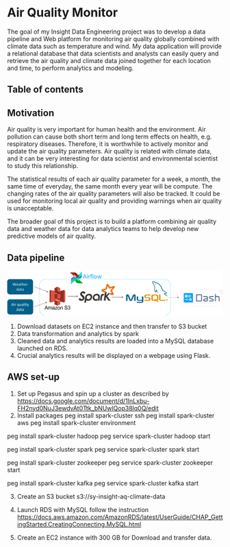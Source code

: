# Air Quality Monitor
The goal of my Insight Data Engineering project was to develop a data pipeline and Web platform for monitoring air quality globally combined with climate data such as temperature and wind. My data application will provide a relational database that data scientists and analysts can easily query and retrieve the air quality and climate data joined together for each location and time, to perform analytics and modeling.

## Table of contents
## Motivation
Air quality is very important for human health and the environment. Air pollution can cause both short term and long term effects on health, e.g. respiratory diseases. Therefore, it is worthwhile to actively monitor and update the air quality parameters. Air quality is related with climate data, and it can be very interesting for data scientist and environmental scientist to study this relationship.

The statistical results of each air quality parameter for a week, a month, the same time of everyday, the same month every year will be compute. The changing rates of the air quality parameters will also be tracked. It could be used for monitoring local air quality and providing warnings when air quality is unacceptable.

The broader goal of this project is to build a platform combining air quality data and weather data for data analytics teams to help develop new predictive models of air quality.

## Data pipeline
![pipeline_image](./doc/Pipeline.png)
1. Download datasets on EC2 instance and then transfer to S3 bucket
2. Data transformation and analytics by spark
3. Cleaned data and analytics results are loaded into a MySQL database launched on RDS.
4. Crucial analytics results will be displayed on a webpage using Flask.

## AWS set-up
1. Set up Pegasus and spin up a cluster as described by https://docs.google.com/document/d/1InLxbu-FH2nyd0NuJ3ewdvAt0Ttk_bNUwlQop38lq0Q/edit
2. Install packages
peg install spark-cluster ssh
peg install spark-cluster aws
peg install spark-cluster environment

peg install spark-cluster hadoop
peg service spark-cluster hadoop start

peg install spark-cluster spark
peg service spark-cluster spark start

peg install spark-cluster zookeeper
peg service spark-cluster zookeeper start

peg install spark-cluster kafka
peg service spark-cluster kafka start

3. Create an S3 bucket
    s3://sy-insight-aq-climate-data
4. Launch RDS with MySQL
    follow the instruction https://docs.aws.amazon.com/AmazonRDS/latest/UserGuide/CHAP_GettingStarted.CreatingConnecting.MySQL.html

5. Create an EC2 instance with 300 GB for Download and transfer data.
